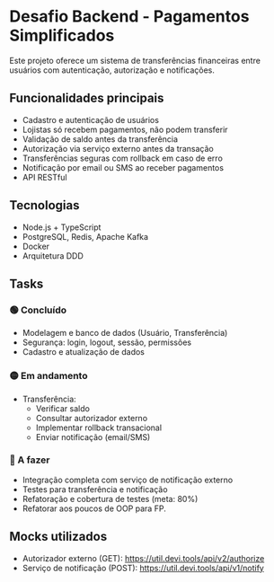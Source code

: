 # Desafio Backend - Pagamentos Simplificados

Este projeto oferece um sistema de transferências financeiras entre usuários com autenticação, autorização e notificações.

## Funcionalidades principais

- Cadastro e autenticação de usuários
- Lojistas só recebem pagamentos, não podem transferir
- Validação de saldo antes da transferência
- Autorização via serviço externo antes da transação
- Transferências seguras com rollback em caso de erro
- Notificação por email ou SMS ao receber pagamentos
- API RESTful

## Tecnologias

- Node.js + TypeScript
- PostgreSQL, Redis, Apache Kafka
- Docker
- Arquitetura DDD

## Tasks

### 🟢 Concluído
- Modelagem e banco de dados (Usuário, Transferência)
- Segurança: login, logout, sessão, permissões
- Cadastro e atualização de dados

### 🟡 Em andamento
- Transferência:
    - Verificar saldo
    - Consultar autorizador externo
    - Implementar rollback transacional
    - Enviar notificação (email/SMS)

### 🔴 A fazer
- Integração completa com serviço de notificação externo
- Testes para transferência e notificação
- Refatoração e cobertura de testes (meta: 80%)
- Refatorar aos poucos de OOP para FP.

## Mocks utilizados

- Autorizador externo (GET): https://util.devi.tools/api/v2/authorize
- Serviço de notificação (POST): https://util.devi.tools/api/v1/notify
